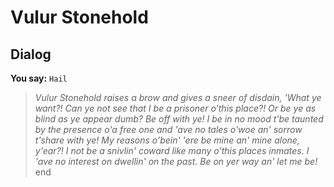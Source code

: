 # Vulur Stonehold







## Dialog

**You say:** `Hail`



>*Vulur Stonehold raises a brow and gives a sneer of disdain, 'What ye want?! Can ye not see that I be a prisoner o'this place?! Or be ye as blind as ye appear dumb? Be off with ye! I be in no mood t'be taunted by the presence o'a free one and 'ave no tales o'woe an' sorrow t'share with ye! My reasons o'bein' 'ere be mine an' mine alone, y'ear?! I not be a snivlin' coward like many o'this places inmates. I 'ave no interest on dwellin' on the past. Be on yer way an' let me be!*
end